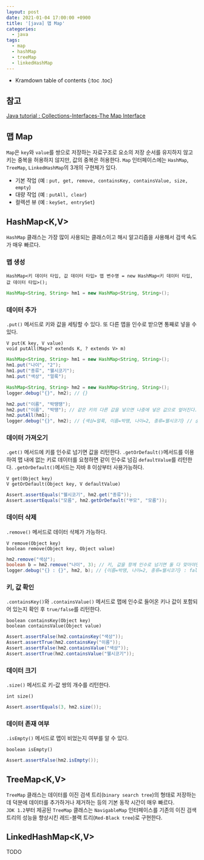 ```yaml
---
layout: post
date: 2021-01-04 17:00:00 +0900
title: '[java] 맵 Map'
categories:
  - java
tags:
  - map
  - hashMap
  - treeMap
  - linkedHashMap
---
```


* Kramdown table of contents
{:toc .toc}

## 참고

[Java tutorial : Collections-Interfaces-The Map Interface](https://docs.oracle.com/javase/tutorial/collections/interfaces/map.html)


## 맵 Map

`Map`은 `key`와 `value`를 쌍으로 저장하는 자료구조로 요소의 저장 순서를 유지하지 않고 키는 중복을 허용하지 않지만, 값의 중복은 허용한다.
`Map` 인터페이스에는 `HashMap`, `TreeMap`, `LinkedHashMap`의 3개의 구현체가 있다.  

- 기본 작업 (예 : `put, get, remove, containsKey, containsValue, size, empty`)
- 대량 작업 (예 : `putAll, clear`)
- 컬렉션 뷰 (예 : `keySet, entrySet`)

## HashMap<K,V>

`HashMap` 클래스는 가장 많이 사용되는 클래스이고 해시 알고리즘을 사용해서 검색 속도가 매우 빠르다.

### 맵 생성

`HashMap<키 데이터 타입, 값 데이터 타입> 맵 변수명 = new HashMap<키 데이터 타입, 값 데이터 타입>();`

```java
HashMap<String, String> hm1 = new HashMap<String, String>();
```

### 데이터 추가

`.put()` 메서드로 키와 값을 세팅할 수 있다. 또 다른 맵을 인수로 받으면 통째로 넣을 수 있다.

```
V put(K key, V value)
void putAll(Map<? extends K, ? extends V> m)
```

```java
HashMap<String, String> hm1 = new HashMap<String, String>();
hm1.put("나이", "2");
hm1.put("종류", "웰시코기");		
hm1.put("색상", "얼룩");

HashMap<String, String> hm2 = new HashMap<String, String>();
logger.debug("{}", hm2); // {}

hm2.put("이름", "박땡땡");
hm2.put("이름", "박땡"); // 같은 키의 다른 값을 넣으면 나중에 넣은 값으로 엎어진다.
hm2.putAll(hm1);
logger.debug("{}", hm2); // {색상=얼룩, 이름=박땡, 나이=2, 종류=웰시코기} // 순서가 유지 되지 않는 걸 확인할 수 있다.
```

### 데이터 가져오기

`.get()` 메서드에 키를 인수로 넘기면 값을 리턴한다. `.getOrDefault()`메서드를 이용하여 맵 내에 없는 키로 데이터를 요청하면 같이 인수로 넘김 `defaultValue`를 리턴한다.  `.getOrDefault()`메서드는 자바 8 이상부터 사용가능하다.  

```
V get(Object key)
V getOrDefault(Object key, V defaultValue)
```

```java
Assert.assertEquals("웰시코기", hm2.get("종류"));
Assert.assertEquals("모름", hm2.getOrDefault("부모", "모름"));
```

### 데이터 삭제

`.remove()` 메서드로 데이터 삭제가 가능하다.

```
V remove(Object key)
boolean remove(Object key, Object value)
```

```java
hm2.remove("색상");
boolean b = hm2.remove("나이", 3); // 키, 값을 항께 인수로 넘기면 둘 다 맞아야만 삭제 가능
logger.debug("{} : {}", hm2, b); // {이름=박땡, 나이=2, 종류=웰시코기} : false
```


### 키, 값 확인
`.containsKey()`와 `.containsValue()` 메서드로 맵에 인수로 들어온 키나 값이 포함되어 있는지 확인 후 `true/false`를 리턴한다.  

```
boolean containsKey(Object key)
boolean containsValue(Object value)
```

```java
Assert.assertFalse(hm2.containsKey("색상"));
Assert.assertTrue(hm2.containsKey("이름"));
Assert.assertFalse(hm2.containsValue("색상"));
Assert.assertTrue(hm2.containsValue("웰시코기"));
```

### 데이터 크기

`.size()` 메서드로 키-값 쌍의 개수를 리턴한다.

`int size()`

```java
Assert.assertEquals(3, hm2.size());
```

### 데이터 존재 여부

`.isEmpty()` 메서드로 맵이 비었는지 여부를 알 수 있다.  

`boolean isEmpty()`

```java
Assert.assertFalse(hm2.isEmpty());
```

## TreeMap<K,V>

`TreeMap` 클래스는 데이터를 이진 검색 트리(`binary search tree`)의 형태로 저장하는데 덕분에 데이터를 추가하거나 제거하는 등의 기본 동작 시간이 매우 빠르다.  
`JDK 1.2`부터 제공된 `TreeMap` 클래스는 `NavigableMap` 인터페이스를 기존의 이진 검색 트리의 성능을 향상시킨 레드-블랙 트리(`Red-Black tree`)로 구현한다.  

## LinkedHashMap<K,V>
TODO
